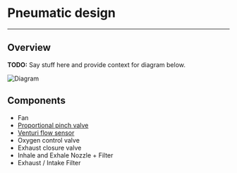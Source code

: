 # Pneumatic design

-------------

## Overview
**TODO:** Say stuff here and provide context for diagram below.

![Diagram](pneumatic_diagram.png)

## Components

- Fan
- [Proportional pinch valve](pinch_valve/README.md)
- [Venturi flow sensor](venturi_flow_sensor/README.md)
- Oxygen control valve
- Exhaust closure valve
- Inhale and Exhale Nozzle + Filter
- Exhaust / Intake Filter

